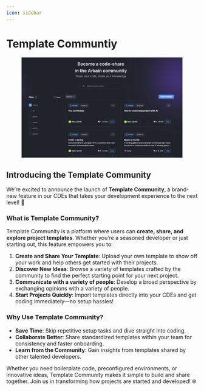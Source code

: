 ```yaml
---
icon: sidebar
---
```


# Template Communtiy

<figure><img src="../../.gitbook/assets/image (4) (1) (1).png" alt=""><figcaption></figcaption></figure>

## Introducing the Template Community

We’re excited to announce the launch of **Template Community**, a brand-new feature in our CDEs that takes your development experience to the next level! 🚀

### What is Template Community?

Template Community is a platform where users can **create, share, and explore project templates**. Whether you’re a seasoned developer or just starting out, this feature empowers you to:

1. **Create and Share Your Template**: Upload your own template to show off your work and help others get started with their projects.
2. **Discover New Ideas**: Browse a variety of templates crafted by the community to find the perfect starting point for your next project.
3. **Communicate with a variety of people**: Develop a broad perspective by exchanging opinions with a variety of people.
4. **Start Projects Quickly**: Import templates directly into your CDEs and get coding immediately—no setup hassles!

### Why Use Template Community?

* **Save Time**: Skip repetitive setup tasks and dive straight into coding.
* **Collaborate Better**: Share standardized templates within your team for consistency and faster onboarding.
* **Learn from the Community**: Gain insights from templates shared by other talented developers.

Whether you need boilerplate code, preconfigured environments, or innovative ideas, Template Community makes it simple to build and share together. Join us in transforming how projects are started and developed! 🌐
